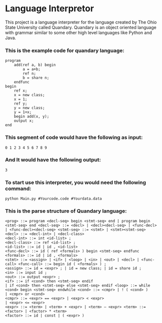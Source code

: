 # Language Interpretor
 This project is a language interpreter for the language created by The Ohio State University called Quandary. Quandary is an object oriented language with grammar similar to some other high level languages like Python and Java.
### This is the example code for quandary language:
 
```
program
	add(ref a, b) begin
		a = a+b;
		ref n;
		b = share n;
	endfunc
begin
	ref x;
	x = new class;
	x = 1;
	ref y;
	y = new class;
	y = 1+x;
	begin add(x, y);
	output x;
end
```

### This segment of code would have the following as input:

```
0 1 2 3 4 5 6 7 8 9
```

### And It would have the following output:

```
3
```

### To start use this interpreter, you would need the following command:

```
python Main.py #Yourcode.code #Yourdata.data
```

### This is the parse structure of Quandary language:

```
<prog> ::= program <decl-seq> begin <stmt-seq> end | program begin <stmt-seq> end <decl-seq> ::= <decl> | <decl><decl-seq> | <func-decl> | <func-decl><decl-seq> <stmt-seq> ::= <stmt> | <stmt><stmt-seq>
<decl> ::= <decl-int> | <decl-class>
<decl-int> ::= int <id-list> ;
<decl-class> ::= ref <id-list> ;
<id-list> ::= id | id , <id-list>
<func-decl> ::= id ( ref <formals> ) begin <stmt-seq> endfunc <formals> ::= id | id , <formals>
<stmt> ::= <assign> | <if> | <loop> | <in> | <out> | <decl> | <func-call> <func-call> ::= begin id ( <formals> ) ;
<assign> ::= id = <expr> ; | id = new class; | id = share id ;
<in> ::= input id ;
<out> ::= output <expr> ;
<if> ::= if <cond> then <stmt-seq> endif
| if <cond> then <stmt-seq> else <stmt-seq> endif <loop> ::= while <cond> begin <stmt-seq> endwhile <cond> ::= <cmpr> | ! ( <cond> )
| <cmpr> or <cond>
<cmpr> ::= <expr> == <expr> | <expr> < <expr>
| <expr> <= <expr>
<expr> ::= <term> | <term> + <expr> | <term> – <expr> <term> ::= <factor> | <factor> * <term>
<factor> ::= id | const | ( <expr> )
```
